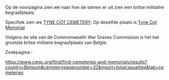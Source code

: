 Op de voorpagina zien we naar hoe de stenen er uit zien een britse militaitre begraafplaats.

Specifiek zien we [TYNE COT CEMETERY](https://www.cwgc.org/find/find-cemeteries-and-memorials/53300/tyne-cot-cemetery).
Op dezelfde plaats is [Tyne Cot Memorial](https://www.cwgc.org/find/find-cemeteries-and-memorials/85900/tyne-cot-memorial)

Volgens de site van de Commonwealth War Graves Commission is het het grootste britse militaire begraafplaats van Belgie:

Zoekpagina :

https://www.cwgc.org/find/find-cemeteries-and-memorials/results?country=Belgium&cemeterypagenumber=32&msort=totalcasualties&tab=cemeteries



